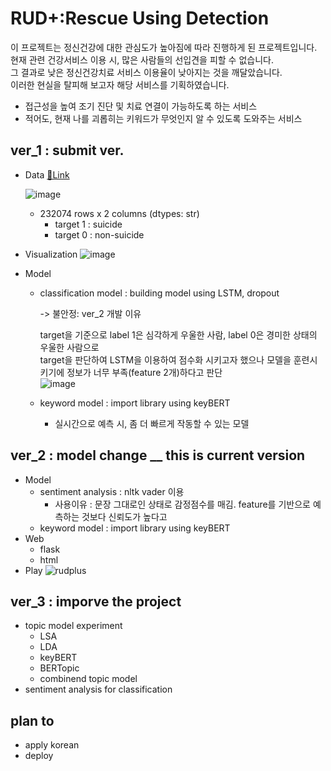 # RUD+:Rescue Using Detection

이 프로젝트는 정신건강에 대한 관심도가 높아짐에 따라 진행하게 된 프로젝트입니다.</br>
현재 관련 건강서비스 이용 시, 많은 사람들의 선입견을 피할 수 없습니다.</br>
그 결과로 낮은 정신건강치료 서비스 이용율이 낮아지는 것을 깨달았습니다.</br>
이러한 현실을 탈피해 보고자 해당 서비스를 기획하였습니다.</br>

- 접근성을 높여 조기 진단 및 치료 연결이 가능하도록 하는 서비스
- 적어도, 현재 나를 괴롭히는 키워드가 무엇인지 알 수 있도록 도와주는 서비스
 

## ver_1 : submit ver.
- Data [🧷Link](https://www.kaggle.com/datasets/nikhileswarkomati/suicide-watch)

  ![image](https://user-images.githubusercontent.com/50479962/174747838-1e6b918f-aed3-4b78-b64f-107132e932ae.png)
  - 232074 rows x 2 columns (dtypes: str)
    - target 1 : suicide
    - target 0 : non-suicide
- Visualization
  ![image](https://user-images.githubusercontent.com/50479962/175191504-1e85ef85-6238-4a30-b4b4-80ab6dc36115.png)

      
- Model 
  - classification model : building model using LSTM, dropout </br>
  
     -> 불안정: ver_2 개발 이유</br>
     
       target을 기준으로 label 1은 심각하게 우울한 사람, label 0은 경미한 상태의 우울한 사람으로 </br>
       target을 판단하여 LSTM을 이용하여 점수화 시키고자 했으나 모델을 훈련시키기에 정보가 너무 부족(feature 2개)하다고 판단 </br>
     ![image](https://user-images.githubusercontent.com/50479962/174748864-58f18b15-fefd-4b72-a855-e9bb311f3e10.png)

  - keyword model : import library using keyBERT
      - 실시간으로 예측 시, 좀 더 빠르게 작동할 수 있는 모델
      
## ver_2 : model change __ this is current version
 - Model
    - sentiment analysis : nltk vader 이용 
      - 사용이유 : 문장 그대로인 상태로 감정점수를 매김. feature를 기반으로 예측하는 것보다 신뢰도가 높다고 
    - keyword model : import library using keyBERT
 - Web
    - flask
    - html
 - Play
   ![rudplus](https://user-images.githubusercontent.com/50479962/174746562-90730cdd-7760-40b8-bcc4-1f430dbb25aa.gif)
 

## ver_3 : imporve the project
- topic model experiment
  - LSA
  - LDA
  - keyBERT
  - BERTopic
  - combinend topic model
- sentiment analysis for classification

## plan to
- apply korean
- deploy
